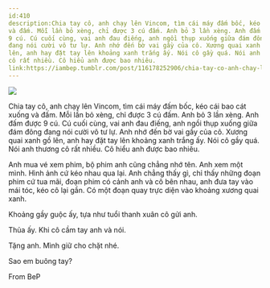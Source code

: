 ```yaml
---
id:410
description:Chia tay cô, anh chạy lên Vincom, tìm cái máy đấm bốc, kéo cái bao cát xuống
và đấm. Mỗi lần bỏ xèng, chỉ được 3 cú đấm. Anh bỏ 3 lần xèng. Anh đấm được
9 cú. Cú cuối cùng, vai anh đau điếng, anh ngồi thụp xuống giữa đám đông
đang nói cười vô tư lự. Anh nhớ đến bờ vai gầy của cô. Xương quai xanh gồ
lên, anh hay đặt tay lên khoảng xanh trắng ấy. Nói cô gầy quá. Nói anh thương
cô rất nhiều. Cô hiểu anh được bao nhiêu.
link:https://iambep.tumblr.com/post/116178252906/chia-tay-co-anh-chay-len-vincom-tim-cai-may-am
---
```


![](https://64.media.tumblr.com/4bfe4ace904975aca314166d6ea35ffa/tumblr_nmohhpBUlN1u3a9rjo1_1280.jpg)

Chia tay cô, anh chạy lên Vincom, tìm cái máy đấm bốc, kéo cái bao cát xuống
và đấm. Mỗi lần bỏ xèng, chỉ được 3 cú đấm. Anh bỏ 3 lần xèng. Anh đấm được
9 cú. Cú cuối cùng, vai anh đau điếng, anh ngồi thụp xuống giữa đám đông
đang nói cười vô tư lự. Anh nhớ đến bờ vai gầy của cô. Xương quai xanh gồ
lên, anh hay đặt tay lên khoảng xanh trắng ấy. Nói cô gầy quá. Nói anh thương
cô rất nhiều. Cô hiểu anh được bao nhiêu.

Anh mua vé xem phim, bộ phim anh cũng chẳng nhớ tên. Anh xem một mình. Hình
ảnh cứ kéo nhau qua lại. Anh chẳng thấy gì, chỉ thấy những đoạn phim cứ
tua mãi, đoạn phim có cảnh anh và cô bên nhau, anh đưa tay vào mái tóc,
kéo cô lại gần. Có một đoạn quay trực diện vào khoảng xương quai xanh.

Khoảng gầy guộc ấy, tựa như tuổi thanh xuân cô gửi anh.

Thủa ấy. Khi cô cầm tay anh và nói.

Tặng anh. Mình giữ cho chặt nhé.

Sao em buông tay?

From BeP